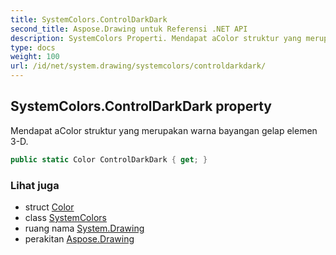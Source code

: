 ```yaml
---
title: SystemColors.ControlDarkDark
second_title: Aspose.Drawing untuk Referensi .NET API
description: SystemColors Properti. Mendapat aColor struktur yang merupakan warna bayangan gelap elemen 3D.
type: docs
weight: 100
url: /id/net/system.drawing/systemcolors/controldarkdark/
---
```

## SystemColors.ControlDarkDark property

Mendapat aColor struktur yang merupakan warna bayangan gelap elemen 3-D.

```csharp
public static Color ControlDarkDark { get; }
```

### Lihat juga

* struct [Color](../../color/)
* class [SystemColors](../)
* ruang nama [System.Drawing](../../systemcolors/)
* perakitan [Aspose.Drawing](../../../)


